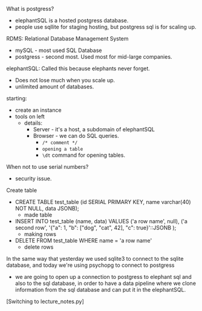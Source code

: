 What is postgress?
- elephantSQL is a hosted postgress database.
- people use sqllite for staging hosting, but postgress sql is for scaling up.

RDMS: Relational Database Management System
- mySQL - most used SQL Database
- postgress - second most. Used most for mid-large companies.

elephantSQL: Called this because elephants never forget.
- Does not lose much when you scale up.
- unlimited amount of databases.

starting:
- create an instance
- tools on left
  - details:
    - Server - it's a host, a subdomain of elephantSQL
    - Browser - we can do SQL queries.
      - ``/* comment */``
      - ``opening a table``
      - ``\dt`` command for opening tables.

When not to use serial numbers?
- security issue.

Create table
- CREATE TABLE test_table (id SERIAL PRIMARY KEY, name varchar(40) NOT NULL, data JSONB);    
  - made table
- INSERT INTO test_table (name, data) VALUES
('a row name', null), ('a second row',
'{"a": 1, "b": ["dog", "cat", 42], "c": true}'::JSONB
);
  - making rows
- DELETE FROM test_table
WHERE name = 'a row name'
  - delete rows

In the same way that yesterday we used sqlite3 to connect to the sqlite database, and today we're using psychopg to connect to postgress
- we are going to open up a connection to postgress to elephant sql and also to the sql database, in order to have a data pipeline where we clone information from the sql database and can put it in the elephantSQL.

[Switching to lecture_notes.py]
